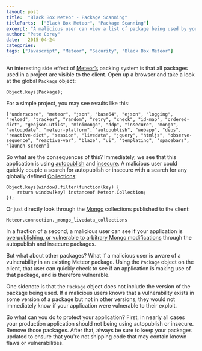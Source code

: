 ```yaml
---
layout: post
title:  "Black Box Meteor - Package Scanning"
titleParts:  ["Black Box Meteor", "Package Scanning"]
excerpt: "A malicious user can view a list of package being used by your Meteor application from the client."
author: "Pete Corey"
date:   2015-04-24
categories:
tags: ["Javascript", "Meteor", "Security", "Black Box Meteor"]
---
```


An interesting side effect of [Meteor’s](http://www.meteor.com/) packing system is that all packages used in a project are visible to the client. Open up a browser and take a look at the global <code class="language-javascript">Package</code> object:

<pre class="language-javascript"><code class="language-javascript">Object.keys(Package);
</code></pre>

For a simple project, you may see results like this:

<pre class="language-javascript"><code class="language-javascript">["underscore", "meteor", "json", "base64", "ejson", "logging", "reload", "tracker", "random", "retry", "check", "id-map", "ordered-dict", "geojson-utils", "minimongo", "ddp", "insecure", "mongo", "autoupdate", "meteor-platform", "autopublish", "webapp", "deps", "reactive-dict", "session", "livedata", "jquery", "htmljs", "observe-sequence", "reactive-var", "blaze", "ui", "templating", "spacebars", "launch-screen"]
</code></pre>

So what are the consequences of this? Immediately, we see that this application is using [autopublish](https://github.com/meteor/meteor/tree/devel/packages/autopublish) and [insecure](https://github.com/meteor/meteor/tree/devel/packages/insecure). A malicious user could quickly couple a search for autopublish or insecure with a search for any globally defined [Collections](http://docs.meteor.com/#/full/mongo_collection):

<pre class="language-javascript"><code class="language-javascript">Object.keys(window).filter(function(key) {
    return window[key] instanceof Meteor.Collection;
});
</code></pre>

Or just directly look through the [Mongo](http://www.mongodb.com/) collections published to the client:

<pre class="language-javascript"><code class="language-javascript">Meteor.connection._mongo_livedata_collections
</code></pre>

In a fraction of a second, a malicious user can see if your application is [overpublishing, or vulnerable to arbitrary Mongo modifications](http://docs.meteor.com/#/full/dataandsecurity) through the autopublish and insecure packages.

But what about other packages? What if a malicious user is aware of a vulnerability in an existing Meteor package. Using the <code class="language-javascript">Package</code> object on the client, that user can quickly check to see if an application is making use of that package, and is therefore vulnerable.

One sidenote is that the <code class="language-javascript">Package</code> object does not include the version of the package being used. If a malicious users knows that a vulnerability exists in some version of a package but not in other versions, they would not immediately know if your application were vulnerable to their exploit.

So what can you do to protect your application? First, in nearly all cases your production application should not being using autopublish or insecure. Remove those packages. After that, always be sure to keep your packages updated to ensure that you're not shipping code that may contain known flaws or vulnerabilities.
